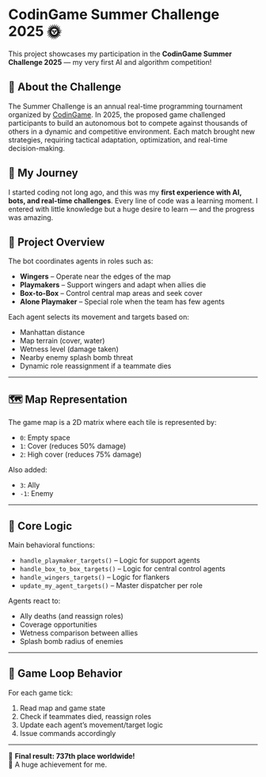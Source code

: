 # CodinGame Summer Challenge 2025 🌞

This project showcases my participation in the **CodinGame Summer Challenge 2025** — my very first AI and algorithm competition!

## 🧠 About the Challenge

The Summer Challenge is an annual real-time programming tournament organized by [CodinGame](https://www.codingame.com/). In 2025, the proposed game challenged participants to build an autonomous bot to compete against thousands of others in a dynamic and competitive environment. Each match brought new strategies, requiring tactical adaptation, optimization, and real-time decision-making.

## 🧗 My Journey

I started coding not long ago, and this was my **first experience with AI, bots, and real-time challenges**. Every line of code was a learning moment. I entered with little knowledge but a huge desire to learn — and the progress was amazing.

## 🧠 Project Overview

The bot coordinates agents in roles such as:

- **Wingers** – Operate near the edges of the map
- **Playmakers** – Support wingers and adapt when allies die
- **Box-to-Box** – Control central map areas and seek cover
- **Alone Playmaker** – Special role when the team has few agents

Each agent selects its movement and targets based on:

- Manhattan distance
- Map terrain (cover, water)
- Wetness level (damage taken)
- Nearby enemy splash bomb threat
- Dynamic role reassignment if a teammate dies

---

## 🗺️ Map Representation

The game map is a 2D matrix where each tile is represented by:

- `0`: Empty space
- `1`: Cover (reduces 50% damage)
- `2`: High cover (reduces 75% damage)

Also added:
- `3`: Ally
- `-1`: Enemy

---

## 🧩 Core Logic

Main behavioral functions:

- `handle_playmaker_targets()` – Logic for support agents
- `handle_box_to_box_targets()` – Logic for central control agents
- `handle_wingers_targets()` – Logic for flankers
- `update_my_agent_targets()` – Master dispatcher per role

Agents react to:
- Ally deaths (and reassign roles)
- Coverage opportunities
- Wetness comparison between allies
- Splash bomb radius of enemies

---

## 🔁 Game Loop Behavior

For each game tick:
1. Read map and game state
2. Check if teammates died, reassign roles
3. Update each agent’s movement/target logic
4. Issue commands accordingly

---

🚀 **Final result: 737th place worldwide!**  
🎉 A huge achievement for me.



